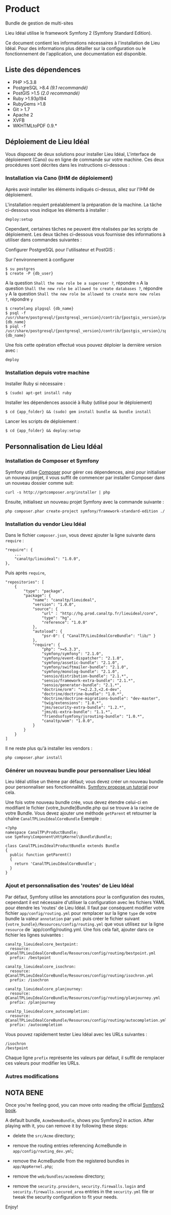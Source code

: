 Product
==========
Bundle de gestion de multi-sites

Lieu Idéal utilise le framework Symfony 2 (Symfony Standard Edition).

Ce document contient les informations nécessaires à l'installation de Lieu Idéal. Pour
des informations plus détailler sur la configuration ou le fonctionnement de 
l'application, une documentation est disponible.



Liste des dépendences
---------------------

- PHP  >5.3.8
- PostgreSQL >8.4 *(9.1 recommandé)*
- PostGIS  >1.5 *(2.0 recommandé)*
- Ruby >1.93p194
- RubyGems >1.8
- Git > 1.7
- Apache 2
- XVFB
- WKHTMLtoPDF 0.9.*


Déploiement de Lieu Idéal
--------------------------

Vous disposez de deux solutions pour installer Lieu Idéal, L'interface de déploiement (Cano)
ou en ligne de commande sur votre machine. Ces deux procédures sont décrites dans les instructions
 ci-dessous :


### Installation via Cano (IHM de déploiement)

Après avoir installer les éléments indiqués ci-dessus, allez sur l'IHM de déploiement.

L'installation requiert préalablement la préparation de la machine. La tâche ci-dessous vous
indique les éléments à installer :

    deploy:setup


Cependant, certaines tâches ne peuvent être réalisées par les scripts de déploiement. Les deux
tâches ci-dessous vous fournisse des informations à utiliser dans commandes suivantes :


Configurer PostgreSQL pour l'utilisateur et PostGIS :

  Sur l'environnement à configurer

    $ su postgres
    $ create -P {db_user}

  A la question `Shall the new role be a superuser ?`, répondre `n`
  A la question `Shall the new role be allowed to create databases ?`, répondre `y`
  A la question `Shall the new role be allowed to create more new roles ?`, répondre `y`

    $ createlang plpgsql {db_name}
    $ psql -f /usr/share/postgresql/{postgresql_version}/contrib/{postgis_version}/postgis.sql {db_name}
    $ psql -f /usr/share/postgresql/{postgresql_version}/contrib/{postgis_version}/spatial_ref_sys.sql {db_name}


Une fois cette opération effectué vous pouvez déploier la dernière version avec :

    deploy


### Installation depuis votre machine


Installer Ruby si nécessaire : 

    $ (sudo) apt-get install ruby

Installer les dépendences associé à Ruby (utilisé pour le déploiement)

    $ cd {app_folder} && (sudo) gem install bundle && bundle install

Lancer les scripts de déploiement : 

    $ cd {app_folder} && deploy:setup




Personnalisation de Lieu Idéal
------------------------------

### Installation de Composer et Symfony

Symfony utilise [Composer][2] pour gérer ces dépendences, ainsi pour initialiser un
nouveau projet, il vous suffit de commencer par installer Composer dans un nouveau
dossier comme suit:

    curl -s http://getcomposer.org/installer | php

Ensuite, initialisez un nouveau projet Symfony avec la commande suivante :

    php composer.phar create-project symfony/framework-standard-edition ./


### Installation du vendor Lieu Idéal

Dans le fichier `composer.json`, vous devez ajouter la ligne suivante dans `require` :

    "require": {
        ...
        "canaltp/lieuideal": "1.0.0",
    },

Puis après `require`, 

    "repositories": [
        {
            "type": "package",
            "package": {
                "name": "canaltp/lieuideal",
                "version": "1.0.0",
                "source": {
                    "url" : "http://hg.prod.canaltp.fr/lieuideal/core",
                    "type": "hg",
                    "reference": "1.0.0"
                },
                "autoload": {
                    "psr-0": { "CanalTP/LieuIdealCoreBundle": "lib/" }
                },
                "require": {
                    "php": ">=5.3.3",
                    "symfony/symfony": "2.1.0",
                    "symfony/event-dispatcher": "2.1.0",
                    "symfony/assetic-bundle": "2.1.0",
                    "symfony/swiftmailer-bundle": "2.1.0",
                    "symfony/monolog-bundle": "2.1.0",
                    "sensio/distribution-bundle": "2.1.*",
                    "sensio/framework-extra-bundle": "2.1.*",
                    "sensio/generator-bundle": "2.1.*",
                    "doctrine/orm": ">=2.2.3,<2.4-dev",
                    "doctrine/doctrine-bundle": "1.0.*",
                    "doctrine/doctrine-migrations-bundle": "dev-master",
                    "twig/extensions": "1.0.*",
                    "jms/security-extra-bundle": "1.2.*",
                    "jms/di-extra-bundle": "1.1.*",
                    "friendsofsymfony/jsrouting-bundle": "1.0.*",
                    "canaltp/wom": "1.0.0",
                }
            }
        }
    ]

Il ne reste plus qu'à installer les vendors : 

    php composer.phar install

### Générer un nouveau bundle pour personnaliser Lieu Idéal

Lieu Idéal utilise un thème par défaut; vous devez créer un nouveau bundle pour
personnaliser ses fonctionnalités. [Symfony propose un tutorial][16] pour cela.

Une fois votre nouveau bundle crée, vous devez étendre celui-ci en modifiant le
fichier {votre_bundle}Bundle.php qui se trouve à la racine de votre Bundle. Vous
devez ajouter une méthode `getParent` et retourner la chaîne `CanalTPLieuIdealCoreBundle`
Exemple :

    <?php
    namespace CanalTP\ProductBundle;
    use Symfony\Component\HttpKernel\Bundle\Bundle;

    class CanalTPLieuIdealProductBundle extends Bundle
    {
      public function getParent()
      {
        return 'CanalTPLieuIdealCoreBundle';
      }
    }

### Ajout et personnalisation des 'routes' de Lieu Idéal

Par défaut, Symfony utilise les annotations pour la configuration des routes, cependant il
est nécessaire d'utiliser la configuration avec les fichiers YAML pour étendre les 'routes'
de Lieu Idéal. Il faut par conséquent modifier votre fichier `app/config/routing.yml` pour
remplacer sur la ligne `type` de votre bundle la valeur `annotation` par `yaml` puis créer
le fichier suivant `{votre_bundle}/Resources/config/routing.yml` que vous utilisez sur la 
ligne `resource` de `app/config/routing.yml. Une fois cela fait, ajouter dans ce fichier
les lignes suivantes :

    canaltp_lieuidealcore_bestpoint:
      resource: @CanalTPLieuIdealCoreBundle/Resources/config/routing/bestpoint.yml
      prefix: /bestpoint

    canaltp_lieuidealcore_isochron:
      resource: @CanalTPLieuIdealCoreBundle/Resources/config/routing/isochron.yml
      prefix: /isochron

    canaltp_lieuidealcore_planjourney:
      resource: @CanalTPLieuIdealCoreBundle/Resources/config/routing/planjourney.yml
      prefix: /planjourney

    canaltp_lieuidealcore_autocompletion:
      resource: @CanalTPLieuIdealCoreBundle/Resources/config/routing/autocompletion.yml
      prefix: /autocompletion

Vous pouvez rapidement tester Lieu Idéal avec les URLs suivantes :

    /isochron
    /bestpoint

Chaque ligne `prefix` représente les valeurs par défaut, il suffit de remplacer ces valeurs pour
modifier les URLs.


### Autres modifications




NOTA BENE
---------

Once you're feeling good, you can move onto reading the official
[Symfony2 book][5].

A default bundle, `AcmeDemoBundle`, shows you Symfony2 in action. After
playing with it, you can remove it by following these steps:

  * delete the `src/Acme` directory;

  * remove the routing entries referencing AcmeBundle in
    `app/config/routing_dev.yml`;

  * remove the AcmeBundle from the registered bundles in `app/AppKernel.php`;

  * remove the `web/bundles/acmedemo` directory;

  * remove the `security.providers`, `security.firewalls.login` and
    `security.firewalls.secured_area` entries in the `security.yml` file or
    tweak the security configuration to fit your needs.


Enjoy!

[1]:  http://symfony.com/doc/2.1/book/installation.html
[2]:  http://getcomposer.org/
[3]:  http://symfony.com/download
[4]:  http://symfony.com/doc/2.1/quick_tour/the_big_picture.html
[5]:  http://symfony.com/doc/2.1/index.html
[6]:  http://symfony.com/doc/2.1/bundles/SensioFrameworkExtraBundle/index.html
[7]:  http://symfony.com/doc/2.1/book/doctrine.html
[8]:  http://symfony.com/doc/2.1/book/templating.html
[9]:  http://symfony.com/doc/2.1/book/security.html
[10]: http://symfony.com/doc/2.1/cookbook/email.html
[11]: http://symfony.com/doc/2.1/cookbook/logging/monolog.html
[12]: http://symfony.com/doc/2.1/cookbook/assetic/asset_management.html
[13]: http://jmsyst.com/bundles/JMSSecurityExtraBundle/master
[14]: http://jmsyst.com/bundles/JMSDiExtraBundle/master
[15]: http://symfony.com/doc/2.1/bundles/SensioGeneratorBundle/index.html
[16]: http://symfony.com/doc/current/bundles/SensioGeneratorBundle/commands/generate_bundle.html


